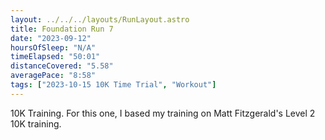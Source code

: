 ```yaml
---
layout: ../../../layouts/RunLayout.astro
title: Foundation Run 7
date: "2023-09-12"
hoursOfSleep: "N/A"
timeElapsed: "50:01"
distanceCovered: "5.58"
averagePace: "8:58"
tags: ["2023-10-15 10K Time Trial", "Workout"]
---
```


10K Training. For this one, I based my training on Matt Fitzgerald's Level 2 10K training.
